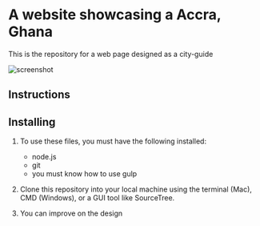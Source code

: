 # A website showcasing a Accra, Ghana

This is the repository for a web page designed as a city-guide

![screenshot](https://github.com/richardbentil/city-guide/blob/master/dist/images/gomoa-fetteh.png)

## Instructions

## Installing

1. To use these files, you must have the following installed:

   - node.js
   - git
   - you must know how to use gulp

2. Clone this repository into your local machine using the terminal (Mac), CMD (Windows), or a GUI tool like SourceTree.

3. You can improve on the design
